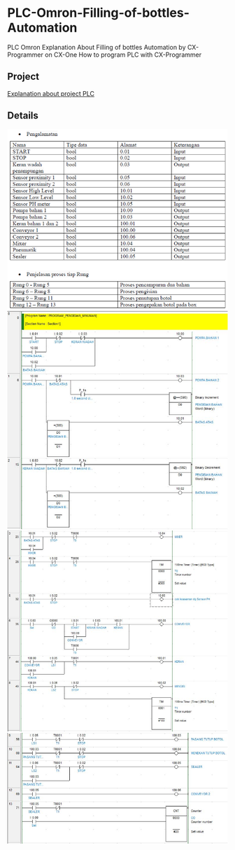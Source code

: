 # PLC-Omron-Filling-of-bottles-Automation
PLC Omron Explanation About Filling of bottles Automation by CX-Programmer on CX-One
How to program PLC with CX-Programmer 

## Project

[Explanation about project PLC](https://youtu.be/a6hl7-lfZ4Q) 

## Details
![Tables](Table-of-Address.PNG)
![Program1](Program1.jpg)
![Program2](Program2.jpg)
![Program3](Program3.jpg)
